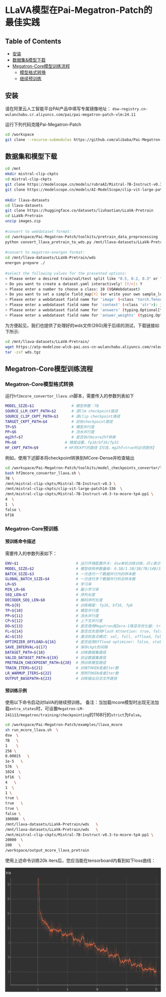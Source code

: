 # LLaVA模型在Pai-Megatron-Patch的最佳实践

## Table of Contents
   * [安装](#安装)
   * [数据集&模型下载](#数据集和模型下载)
   * [Megatron-Core模型训练流程](#Megatron-Core模型训练流程)
      * [模型格式转换](#Megatron-Core模型格式转换)
      * [继续预训练](#预训练示例)

## 安装

请在阿里云人工智能平台PAI产品中填写专属镜像地址： `dsw-registry.cn-wulanchabu.cr.aliyuncs.com/pai/pai-megatron-patch-vlm:24.11` 

运行下列代码克隆Pai-Megatron-Patch
```bash
cd /workspace
git clone --recurse-submodules https://github.com/alibaba/Pai-Megatron-Patch.git
```

## 数据集和模型下载

```bash
cd /mnt
mkdir mistral-clip-ckpts
cd mistral-clip-ckpts
git clone https://modelscope.cn/models/rubraAI/Mistral-7B-Instruct-v0.3
git clone https://modelscope.cn/models/AI-ModelScope/clip-vit-large-patch14-336

mkdir llava-datasets
cd llava-datasets
git clone https://huggingface.co/datasets/liuhaotian/LLaVA-Pretrain
cd LLaVA-Pretrain
unzip images.zip

#convert to webdataset format:
cd /workspace/Pai-Megatron-Patch/toolkits/pretrain_data_preprocessing
python convert_llava_pretrain_to_wds.py /mnt/llava-datasets/LLaVA-Pretrain/

#convert to megatron-energon format:
cd /mnt/llava-datasets/LLaVA-Pretrain/wds
energon prepare ./

#select the following values for the presented options:
> Please enter a desired train/val/test split like "0.5, 0.2, 0.3" or "8,1,1": 9,1,0
> Do you want to create a dataset.yaml interactively? [Y/n]: Y
> Please enter a number to choose a class: 10 (VQAWebdataset)
> Do you want to set a simple field_map[Y] (or write your own sample_loader [n])? [Y/n]: Y
> Please enter a webdataset field name for 'image' (<class 'torch.Tensor'>): jpg
> Please enter a webdataset field name for 'context' (<class 'str'>): json[0][value]
> Please enter a webdataset field name for 'answers' (typing.Optional[typing.List[str]], default: None): json[1][value]
> Please enter a webdataset field name for 'answer_weights' (typing.Optional[torch.Tensor], default: None):
```
为方便起见，我们也提供了处理好的wds文件(26G)用于后续的测试，下载链接如下所示:
```bash
cd /mnt/llava-datasets/LLaVA-Pretrain/
wget https://atp-modelzoo-wlcb-pai.oss-cn-wulanchabu.aliyuncs.com/release/models/pai-megatron-patch/vlm-datasets/wds.tgz
tar -zxf wds.tgz
```

## Megatron-Core模型训练流程
### Megatron-Core模型格式转换
运行`hf2mcore_convertor_llava.sh`脚本，需要传入的参数列表如下
```bash
MODEL_SIZE=$1                 # 模型参数：7B
SOURCE_LLM_CKPT_PATH=$2       # 源llm checkpoint路径
SOURCE_CLIP_CKPT_PATH=$3      # 源clip checkpoint路径
TARGET_CKPT_PATH=$4           # 目标checkpoint路径
TP=$5                         # 模型并行度
PP=$6                         # 流水并行度
mg2hf=$7                      # 是否执行mcore2hf转换
PR=$8                      # 精度设置，fp16/bf16/fp32     
HF_CKPT_PATH=$9            # HF的CKPT的路径【可选，mg2hf=true时必须提供】
```
例如，使用下述脚本将checkpoint转换到MCore-Dense并检查输出

```bash
cd /workspace/Pai-Megatron-Patch/toolkits/model_checkpoints_convertor/llava
bash hf2mcore_convertor_llava.sh \
7B \
/mnt/mistral-clip-ckpts/Mistral-7B-Instruct-v0.3 \
/mnt/mistral-clip-ckpts/clip-vit-large-patch14-336  \
/mnt/mistral-clip-ckpts/Mistral-7B-Instruct-v0.3-to-mcore-tp4-pp1 \
4  \
1  \
false \
bf16
```

### Megatron-Core预训练

#### 预训练命令描述
需要传入的参数列表如下：
```bash
ENV=$1                          # 运行环境配置开关: dsw单机训练训练，dlc表示多机训练环境
MODEL_SIZE=$2                   # 模型结构参数量级: 0.5B/1.5B/3B/7B/14B/32B/72B
BATCH_SIZE=$3                   # 一次迭代一个数据并行内的样本数
GLOBAL_BATCH_SIZE=$4            # 一次迭代多个数据并行的总样本数
LR=$5                           # 学习率
MIN_LR=$6                       # 最小学习率
SEQ_LEN=$7                      # 序列长度
DECODER_SEQ_LEN=$8              # 解码序列长度
PR=${9}                         # 训练精度: fp16, bf16, fp8
TP=${10}                        # 模型并行度
PP=${11}                        # 流水并行度
CP=${12}                        # 上下文并行度
DO=${13}                        # 是否使用Megatron版Zero-1降显存优化器: true, false
FL=${14}                        # 是否优先使用Flash Attention: true, false
AC=${15}                        # 激活检查点模式: sel, full, offload, false
OPTIMIZER_OFFLOAD=${16}         # 是否启用Offload optimizer: false, static, auto
SAVE_INTERVAL=${17}             # 保存ckpt的间隔
DATASET_PATH=${18}              # 训练数据集路径
VALID_DATASET_PATH=${19}        # 验证数据集路径
PRETRAIN_CHECKPOINT_PATH=${20}  # 预训练模型路径
TRAIN_ITERS=${21}               # 训练TOKEN或者Iter数
LR_WARMUP_ITERS=${22}           # 预热TOKEN或者Iter数        
OUTPUT_BASEPATH=${23}           # 训练输出日志文件路径
```

#### 预训练示例
使用以下命令启动对llaVA的继续预训练。
备注：当加载mcore模型时出现无法加载`extra_states`时，可设置`Megatron-LM-241113/megatron/training/checkpointing`的1168行的`strict`为`False`。

```bash
cd /workspace/Pai-Megatron-Patch/examples/llava_mcore
sh run_mcore_llava.sh  \
dsw  \
7B   \
1    \
256 \
0.00015   \
1e-5   \
576  \
1024  \
bf16  \
4   \
1  \
1 \
true \
true   \
true \
false \
100000  \
/mnt/llava-datasets/LLaVA-Pretrain/wds   \
/mnt/llava-datasets/LLaVA-Pretrain/wds   \
/mnt/mistral-clip-ckpts/Mistral-7B-Instruct-v0.3-to-mcore-tp4-pp1 \
20000  \
200   \
/workspace/output_mcore_llava_pretrain
```

使用上述命令训练20k iters后，您应当能在tensorboard内看到如下loss曲线：
<div align=center>
<img src=lm_loss.png width=1200 height=400 />
</div>

